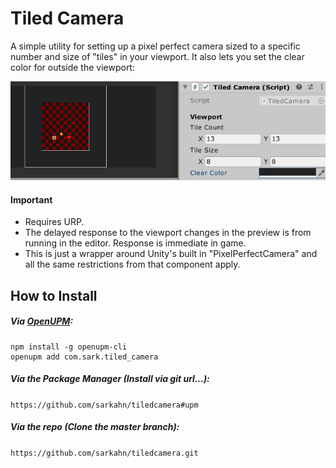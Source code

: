 # Tiled Camera 

A simple utility for setting up a pixel perfect camera sized to a specific number and size of "tiles" in your viewport. It also lets you set the clear color for outside the viewport:

![](Documentation~/demo.gif)

#### Important
 - Requires URP.
 - The delayed response to the viewport changes in the preview is from running in the editor. Response is immediate in game.
 - This is just a wrapper around Unity's built in "PixelPerfectCamera" and all the same restrictions from that component apply.
 
## How to Install

##### Via [OpenUPM](https://openupm.com/):
```
npm install -g openupm-cli
openupm add com.sark.tiled_camera
```

##### Via the Package Manager (Install via git url...):
`
https://github.com/sarkahn/tiledcamera#upm
`

##### Via the repo (Clone the master branch):
`https://github.com/sarkahn/tiledcamera.git` 